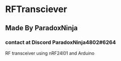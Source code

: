 # RFTransciever
## Made By ParadoxNinja
### contact at **Discord** ParadoxNinja4802#6264
RF transceiver using nRF24l01 and Arduino
